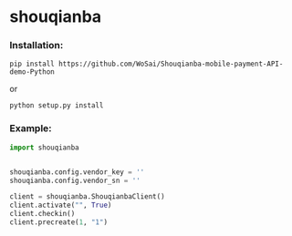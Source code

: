 shouqianba
==========

### Installation:

`pip install https://github.com/WoSai/Shouqianba-mobile-payment-API-demo-Python`

or

`python setup.py install`

### Example:

```python
import shouqianba


shouqianba.config.vendor_key = ''
shouqianba.config.vendor_sn = ''

client = shouqianba.ShouqianbaClient()
client.activate("", True)
client.checkin()
client.precreate(1, "1")
```
